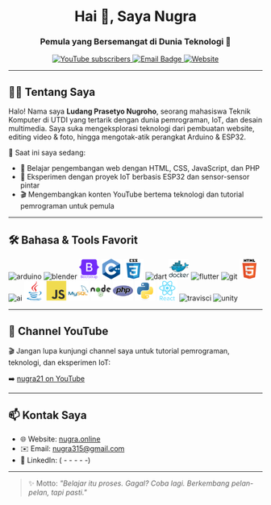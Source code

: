 <!-- <img align="right" alt="Coding" width="400" src="https://avatars.githubusercontent.com/u/150422561?v=4"> -->

<h1 align="center">Hai 👋, Saya Nugra</h1>
<h3 align="center">Pemula yang Bersemangat di Dunia Teknologi 🚀</h3>

<p align="center">
  <a href="https://www.youtube.com/@nugra21" target="_blank">
    <img src="https://img.shields.io/youtube/channel/subscribers/UCnugra21fakeid?style=social" alt="YouTube subscribers"/>
  </a>
  <a href="mailto:nugra315@gmail.com">
    <img src="https://img.shields.io/badge/Email-DM%20me-red" alt="Email Badge"/>
  </a>
  <a href="https://nugra.online" target="_blank">
    <img src="https://img.shields.io/badge/Website-nugra.online-blue" alt="Website"/>
  </a>
</p>

---

## 👨‍💻 Tentang Saya
Halo! Nama saya **Ludang Prasetyo Nugroho**, seorang mahasiswa Teknik Komputer di UTDI yang tertarik dengan dunia pemrograman, IoT, dan desain multimedia. Saya suka mengeksplorasi teknologi dari pembuatan website, editing video & foto, hingga mengotak-atik perangkat Arduino & ESP32.

🧠 Saat ini saya sedang:
- 🚀 Belajar pengembangan web dengan HTML, CSS, JavaScript, dan PHP
- 🧩 Eksperimen dengan proyek IoT berbasis ESP32 dan sensor-sensor pintar
- 🎬 Mengembangkan konten YouTube bertema teknologi dan tutorial pemrograman untuk pemula

---

## 🛠️ Bahasa & Tools Favorit

<p align="left">
  <img src="https://cdn.worldvectorlogo.com/logos/arduino-1.svg" alt="arduino" width="40"/>
  <img src="https://download.blender.org/branding/community/blender_community_badge_white.svg" alt="blender" width="40"/>
  <img src="https://raw.githubusercontent.com/devicons/devicon/master/icons/bootstrap/bootstrap-plain-wordmark.svg" alt="bootstrap" width="40"/>
  <img src="https://raw.githubusercontent.com/devicons/devicon/master/icons/cplusplus/cplusplus-original.svg" alt="c++" width="40"/>
  <img src="https://raw.githubusercontent.com/devicons/devicon/master/icons/css3/css3-original-wordmark.svg" alt="css3" width="40"/>
  <img src="https://www.vectorlogo.zone/logos/dartlang/dartlang-icon.svg" alt="dart" width="40"/>
  <img src="https://raw.githubusercontent.com/devicons/devicon/master/icons/docker/docker-original-wordmark.svg" alt="docker" width="40"/>
  <img src="https://www.vectorlogo.zone/logos/flutterio/flutterio-icon.svg" alt="flutter" width="40"/>
  <img src="https://www.vectorlogo.zone/logos/git-scm/git-scm-icon.svg" alt="git" width="40"/>
  <img src="https://raw.githubusercontent.com/devicons/devicon/master/icons/html5/html5-original-wordmark.svg" alt="html" width="40"/>
  <img src="https://www.vectorlogo.zone/logos/adobe_illustrator/adobe_illustrator-icon.svg" alt="ai" width="40"/>
  <img src="https://raw.githubusercontent.com/devicons/devicon/master/icons/java/java-original.svg" alt="java" width="40"/>
  <img src="https://raw.githubusercontent.com/devicons/devicon/master/icons/javascript/javascript-original.svg" alt="js" width="40"/>
  <img src="https://raw.githubusercontent.com/devicons/devicon/master/icons/mysql/mysql-original-wordmark.svg" alt="mysql" width="40"/>
  <img src="https://raw.githubusercontent.com/devicons/devicon/master/icons/nodejs/nodejs-original-wordmark.svg" alt="nodejs" width="40"/>
  <img src="https://raw.githubusercontent.com/devicons/devicon/master/icons/php/php-original.svg" alt="php" width="40"/>
  <img src="https://raw.githubusercontent.com/devicons/devicon/master/icons/python/python-original.svg" alt="python" width="40"/>
  <img src="https://raw.githubusercontent.com/devicons/devicon/master/icons/react/react-original-wordmark.svg" alt="react" width="40"/>
  <img src="https://www.vectorlogo.zone/logos/travis-ci/travis-ci-icon.svg" alt="travisci" width="40"/>
  <img src="https://www.vectorlogo.zone/logos/unity3d/unity3d-icon.svg" alt="unity" width="40"/>
</p>

---

## 🎥 Channel YouTube
🎬 Jangan lupa kunjungi channel saya untuk tutorial pemrograman, teknologi, dan eksperimen IoT:

➡️ [nugra21 on YouTube](https://www.youtube.com/@nugra21)

---

## 📫 Kontak Saya
- 🌐 Website: [nugra.online](https://nugra.online)
- ✉️ Email: nugra315@gmail.com
- 💼 LinkedIn: ( - - - - -)

---

> ✨ Motto: _"Belajar itu proses. Gagal? Coba lagi. Berkembang pelan-pelan, tapi pasti."_  

